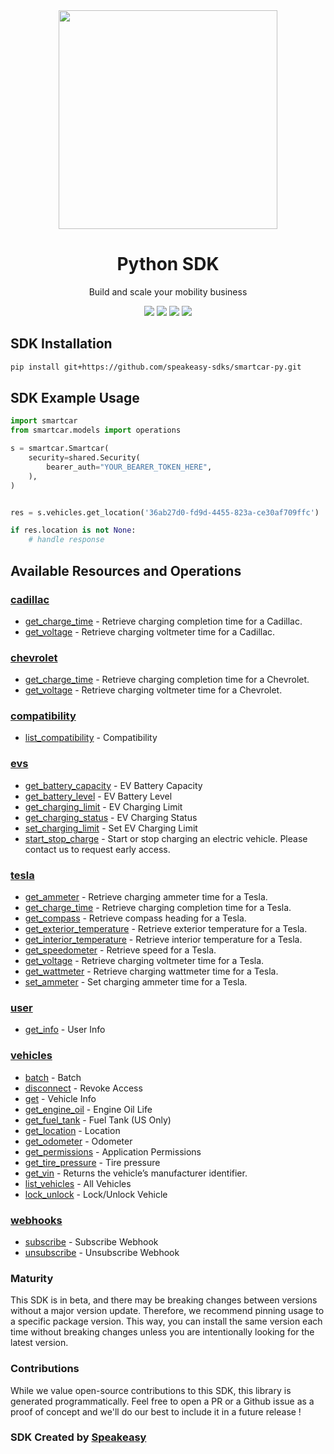 <div align="center">
    <img src="https://user-images.githubusercontent.com/6267663/232771888-a65b182b-9ae7-42f3-9bbe-85658a61b9e3.svg" width="350px">
    <h1>Python SDK</h1>
   <p>Build and scale your mobility business</p>
   <a href="https://smartcar.com/docs/api/"><img src="https://img.shields.io/static/v1?label=Docs&message=API Ref&color=000&style=for-the-badge" /></a>
   <a href="https://github.com/speakeasy-sdks/smartcar-py/actions"><img src="https://img.shields.io/github/actions/workflow/status/speakeasy-sdks/smartcar-py/speakeasy_sdk_generation.yml?style=for-the-badge" /></a>
  <a href="https://opensource.org/licenses/MIT"><img src="https://img.shields.io/badge/License-MIT-blue.svg?style=for-the-badge" /></a>
  <a href="https://github.com/speakeasy-sdks/smartcar-py/releases"><img src="https://img.shields.io/github/v/release/speakeasy-sdks/smartcar-py?sort=semver&style=for-the-badge" /></a>
</div>

<!-- Start SDK Installation -->
## SDK Installation

```bash
pip install git+https://github.com/speakeasy-sdks/smartcar-py.git
```
<!-- End SDK Installation -->

## SDK Example Usage
<!-- Start SDK Example Usage -->
```python
import smartcar
from smartcar.models import operations

s = smartcar.Smartcar(
    security=shared.Security(
        bearer_auth="YOUR_BEARER_TOKEN_HERE",
    ),
)


res = s.vehicles.get_location('36ab27d0-fd9d-4455-823a-ce30af709ffc')

if res.location is not None:
    # handle response
```
<!-- End SDK Example Usage -->

<!-- Start SDK Available Operations -->
## Available Resources and Operations


### [cadillac](docs/cadillac/README.md)

* [get_charge_time](docs/cadillac/README.md#get_charge_time) - Retrieve charging completion time for a Cadillac.
* [get_voltage](docs/cadillac/README.md#get_voltage) - Retrieve charging voltmeter time for a Cadillac.

### [chevrolet](docs/chevrolet/README.md)

* [get_charge_time](docs/chevrolet/README.md#get_charge_time) - Retrieve charging completion time for a Chevrolet.
* [get_voltage](docs/chevrolet/README.md#get_voltage) - Retrieve charging voltmeter time for a Chevrolet.

### [compatibility](docs/compatibility/README.md)

* [list_compatibility](docs/compatibility/README.md#list_compatibility) - Compatibility

### [evs](docs/evs/README.md)

* [get_battery_capacity](docs/evs/README.md#get_battery_capacity) - EV Battery Capacity
* [get_battery_level](docs/evs/README.md#get_battery_level) - EV Battery Level
* [get_charging_limit](docs/evs/README.md#get_charging_limit) - EV Charging Limit
* [get_charging_status](docs/evs/README.md#get_charging_status) - EV Charging Status
* [set_charging_limit](docs/evs/README.md#set_charging_limit) - Set EV Charging Limit
* [start_stop_charge](docs/evs/README.md#start_stop_charge) - Start or stop charging an electric vehicle. Please contact us to request early access.

### [tesla](docs/tesla/README.md)

* [get_ammeter](docs/tesla/README.md#get_ammeter) - Retrieve charging ammeter time for a Tesla.
* [get_charge_time](docs/tesla/README.md#get_charge_time) - Retrieve charging completion time for a Tesla.
* [get_compass](docs/tesla/README.md#get_compass) - Retrieve compass heading for a Tesla.
* [get_exterior_temperature](docs/tesla/README.md#get_exterior_temperature) - Retrieve exterior temperature for a Tesla.
* [get_interior_temperature](docs/tesla/README.md#get_interior_temperature) - Retrieve interior temperature for a Tesla.
* [get_speedometer](docs/tesla/README.md#get_speedometer) - Retrieve speed for a Tesla.
* [get_voltage](docs/tesla/README.md#get_voltage) - Retrieve charging voltmeter time for a Tesla.
* [get_wattmeter](docs/tesla/README.md#get_wattmeter) - Retrieve charging wattmeter time for a Tesla.
* [set_ammeter](docs/tesla/README.md#set_ammeter) - Set charging ammeter time for a Tesla.

### [user](docs/user/README.md)

* [get_info](docs/user/README.md#get_info) - User Info

### [vehicles](docs/vehicles/README.md)

* [batch](docs/vehicles/README.md#batch) - Batch
* [disconnect](docs/vehicles/README.md#disconnect) - Revoke Access
* [get](docs/vehicles/README.md#get) - Vehicle Info
* [get_engine_oil](docs/vehicles/README.md#get_engine_oil) - Engine Oil Life
* [get_fuel_tank](docs/vehicles/README.md#get_fuel_tank) - Fuel Tank (US Only)
* [get_location](docs/vehicles/README.md#get_location) - Location
* [get_odometer](docs/vehicles/README.md#get_odometer) - Odometer
* [get_permissions](docs/vehicles/README.md#get_permissions) - Application Permissions
* [get_tire_pressure](docs/vehicles/README.md#get_tire_pressure) - Tire pressure
* [get_vin](docs/vehicles/README.md#get_vin) - Returns the vehicle’s manufacturer identifier.
* [list_vehicles](docs/vehicles/README.md#list_vehicles) - All Vehicles
* [lock_unlock](docs/vehicles/README.md#lock_unlock) - Lock/Unlock Vehicle

### [webhooks](docs/webhooks/README.md)

* [subscribe](docs/webhooks/README.md#subscribe) - Subscribe Webhook
* [unsubscribe](docs/webhooks/README.md#unsubscribe) - Unsubscribe Webhook
<!-- End SDK Available Operations -->

### Maturity

This SDK is in beta, and there may be breaking changes between versions without a major version update. Therefore, we recommend pinning usage
to a specific package version. This way, you can install the same version each time without breaking changes unless you are intentionally
looking for the latest version.

### Contributions

While we value open-source contributions to this SDK, this library is generated programmatically.
Feel free to open a PR or a Github issue as a proof of concept and we'll do our best to include it in a future release !

### SDK Created by [Speakeasy](https://docs.speakeasyapi.dev/docs/using-speakeasy/client-sdks)
